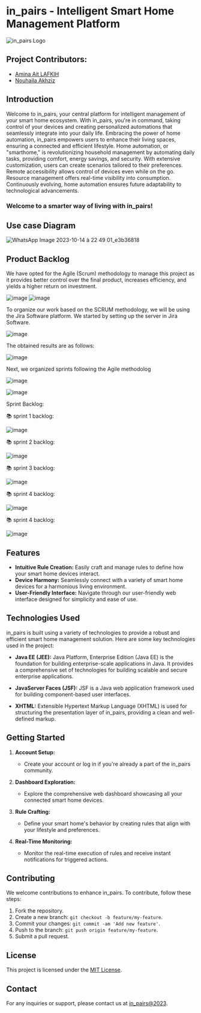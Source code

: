 
# in_pairs - Intelligent Smart Home Management Platform 
![in_pairs Logo](https://i.pinimg.com/originals/da/e0/92/dae092a545e4c09714ee9842ab15dc10.jpg)

## Project Contributors:
- [Amina Ait LAFKIH](https://www.linkedin.com/in/amina-ait-lafkih/)
- [Nouhaila Akhziz](https://www.linkedin.com/in/nouhaila-akhziz-14748926b/)

## Introduction

Welcome to in_pairs, your central platform for intelligent management of your smart home ecosystem. With in_pairs, you're in command, taking control of your devices and creating personalized automations that seamlessly integrate into your daily life. Embracing the power of home automation, in_pairs empowers users to enhance their living spaces, ensuring a connected and efficient lifestyle. Home automation, or "smarthome," is revolutionizing household management by automating daily tasks, providing comfort, energy savings, and security. With extensive customization, users can create scenarios tailored to their preferences. Remote accessibility allows control of devices even while on the go. Resource management offers real-time visibility into consumption. Continuously evolving, home automation ensures future adaptability to technological advancements.
### Welcome to a smarter way of living with in_pairs!

##  Use case Diagram

![WhatsApp Image 2023-10-14 à 22 49 01_e3b36818](https://github.com/Nouhaila-Akhziz/SmartHome/assets/114859285/ca86d3db-6876-461b-a669-7597e9b4b572)

## Product Backlog
We have opted for the Agile (Scrum) methodology to manage this project as it provides better control over the final product, increases efficiency,
and yields a higher return on investment.

![image](https://github.com/Nouhaila-Akhziz/SmartHome/assets/132377531/ffdd8f71-287e-4b08-95f0-e3d8c33a4584)
![image](https://github.com/Nouhaila-Akhziz/SmartHome/assets/132377531/8585e7a5-b194-4ef9-bc8a-8292a5a5ad92)

To organize our work based on the SCRUM methodology, we will be using the Jira Software platform. We started by setting up the server in Jira Software.

![image](https://github.com/Nouhaila-Akhziz/SmartHome/assets/132377531/ea19aa79-1c3b-4366-a136-b053a9c05702)

The obtained results are as follows:

![image](https://github.com/Nouhaila-Akhziz/SmartHome/assets/132377531/8d531abc-1ea0-405e-8012-e7d36b2ff336)

Next, we organized sprints following the Agile methodolog

![image](https://github.com/Nouhaila-Akhziz/SmartHome/assets/132377531/ec74d6fc-763b-40ee-9922-f20915ea0eb0)

![image](https://github.com/Nouhaila-Akhziz/SmartHome/assets/132377531/306a618d-4dcc-41a1-9368-69faad6d70b5)

Sprint Backlog:

   📚 sprint 1 backlog:

 ![image](https://github.com/Nouhaila-Akhziz/SmartHome/assets/132377531/27ccc90a-cfdc-48fd-8846-7d99cdd2aa65)

   📚 sprint 2 backlog:

 ![image](https://github.com/Nouhaila-Akhziz/SmartHome/assets/132377531/a7746260-c4b9-4de2-9dc3-4933f32f2d96)

   📚 sprint 3 backlog:

![image](https://github.com/Nouhaila-Akhziz/SmartHome/assets/132377531/5791b393-60cf-4622-a1eb-a7b22e455b5b)
  
   📚 sprint 4 backlog:

![image](https://github.com/Nouhaila-Akhziz/SmartHome/assets/132377531/694b6035-4ba0-43c1-b3c8-ace92317f58d)
   
   📚 sprint 4 backlog:

![image](https://github.com/Nouhaila-Akhziz/SmartHome/assets/132377531/9c9e8624-f600-4eed-b0dc-bf7e6f744381)






## Features

- **Intuitive Rule Creation:** Easily craft and manage rules to define how your smart home devices interact.
- **Device Harmony:** Seamlessly connect with a variety of smart home devices for a harmonious living environment.
- **User-Friendly Interface:** Navigate through our user-friendly web interface designed for simplicity and ease of use.

## Technologies Used

in_pairs is built using a variety of technologies to provide a robust and efficient smart home management solution. Here are some key technologies used in the project:
 
- **Java EE (JEE):** Java Platform, Enterprise Edition (Java EE) is the foundation for building enterprise-scale applications in Java. It provides a comprehensive set of technologies for building scalable and secure enterprise applications.

- **JavaServer Faces (JSF):** JSF is a Java web application framework used for building component-based user interfaces.

- **XHTML:** Extensible Hypertext Markup Language (XHTML) is used for structuring the presentation layer of in_pairs, providing a clean and well-defined markup.

## Getting Started

1. **Account Setup:**
   - Create your account or log in if you're already a part of the in_pairs community.

2. **Dashboard Exploration:**
   - Explore the comprehensive web dashboard showcasing all your connected smart home devices.

3. **Rule Crafting:**
   - Define your smart home's behavior by creating rules that align with your lifestyle and preferences.

4. **Real-Time Monitoring:**
   - Monitor the real-time execution of rules and receive instant notifications for triggered actions.



## Contributing

We welcome contributions to enhance in_pairs. To contribute, follow these steps:

1. Fork the repository.
2. Create a new branch: `git checkout -b feature/my-feature`.
3. Commit your changes: `git commit -am 'Add new feature'`.
4. Push to the branch: `git push origin feature/my-feature`.
5. Submit a pull request.

## License

This project is licensed under the [MIT License](https://github.com/Nouhaila-Akhziz/SmartHome/blob/main/MIT%20License).

## Contact

For any inquiries or support, please contact us at [in_pairs@2023](mailto:support@in_pairs.com).



